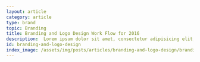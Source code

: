 ```yaml
---
layout: article
category: article
type: brand
topic: Branding
title: Branding and Logo Design Work Flow for 2016
description:  Lorem ipsum dolor sit amet, consectetur adipisicing elit, sed do eiusmod tempor incididunt ut labore et dolore magna a ...
id: branding-and-logo-design
index_image: /assets/img/posts/articles/branding-and-logo-design/branding-and-logo-design.jpg
---
```

